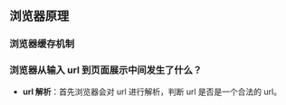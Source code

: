 ## 浏览器原理

### 浏览器缓存机制








### 浏览器从输入 url 到页面展示中间发生了什么？

- **url 解析**：首先浏览器会对 url 进行解析，判断 url 是否是一个合法的 url。



